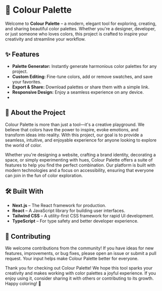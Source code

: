 # 🎨 Colour Palette

Welcome to **Colour Palette** – a modern, elegant tool for exploring, creating, and sharing beautiful color palettes. Whether you're a designer, developer, or just someone who loves colors, this project is crafted to inspire your creativity and streamline your workflow.

## ✨ Features

- **Palette Generator:** Instantly generate harmonious color palettes for any project.
- **Custom Editing:** Fine-tune colors, add or remove swatches, and save your favorites.
- **Export & Share:** Download palettes or share them with a simple link.
- **Responsive Design:** Enjoy a seamless experience on any device.
- 
## 🌟 About the Project

Colour Palette is more than just a tool—it's a creative playground. We believe that colors have the power to inspire, evoke emotions, and transform ideas into reality. With this project, our goal is to provide a seamless, intuitive, and enjoyable experience for anyone looking to explore the world of color.

Whether you're designing a website, crafting a brand identity, decorating a space, or simply experimenting with hues, Colour Palette offers a suite of features to help you find the perfect combination. Our platform is built with modern technologies and a focus on accessibility, ensuring that everyone can join in the fun of color exploration.

## 🛠️ Built With

- **Next.js** – The React framework for production.
- **React** – A JavaScript library for building user interfaces.
- **Tailwind CSS** – A utility-first CSS framework for rapid UI development.
- **TypeScript** – For type safety and better developer experience.

## 🤝 Contributing

We welcome contributions from the community! If you have ideas for new features, improvements, or bug fixes, please open an issue or submit a pull request. Your input helps make Colour Palette better for everyone.

Thank you for checking out Colour Palette! We hope this tool sparks your creativity and makes working with color palettes a joyful experience. If you enjoy using it, consider sharing it with others or contributing to its growth. Happy coloring! 🌈
